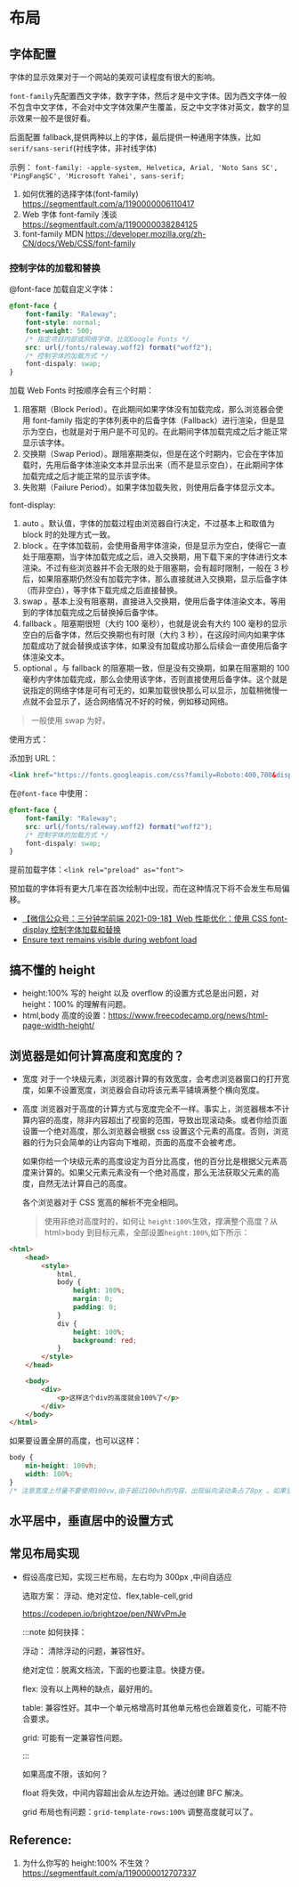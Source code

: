 # 布局

## 字体配置

字体的显示效果对于一个网站的美观可读程度有很大的影响。

`font-family`先配置西文字体，数字字体，然后才是中文字体。因为西文字体一般不包含中文字体，不会对中文字体效果产生覆盖，反之中文字体对英文，数字的显示效果一般不是很好看。

后面配置 fallback,提供两种以上的字体，最后提供一种通用字体族，比如 `serif/sans-serif`(衬线字体，非衬线字体)

示例：
`font-family: -apple-system, Helvetica, Arial, 'Noto Sans SC', 'PingFangSC', 'Microsoft Yahei', sans-serif;`

1. 如何优雅的选择字体(font-family) https://segmentfault.com/a/1190000006110417
2. Web 字体 font-family 浅谈 https://segmentfault.com/a/1190000038284125
3. font-family MDN https://developer.mozilla.org/zh-CN/docs/Web/CSS/font-family

### 控制字体的加载和替换

@font-face 加载自定义字体：

```css
@font-face {
	font-family: "Raleway";
	font-style: normal;
	font-weight: 500;
	/* 指定项目内部或网络字体，比如Google Fonts */
	src: url(/fonts/raleway.woff2) format("woff2");
	/* 控制字体的加载方式 */
	font-dispaly: swap;
}
```

加载 Web Fonts 时按顺序会有三个时期：

1. 阻塞期（Block Period）。在此期间如果字体没有加载完成，那么浏览器会使用 font-family 指定的字体列表中的后备字体（Fallback）进行渲染，但是显示为空白，也就是对于用户是不可见的。在此期间字体加载完成之后才能正常显示该字体。
2. 交换期（Swap Period）。跟阻塞期类似，但是在这个时期内，它会在字体加载时，先用后备字体渲染文本并显示出来（而不是显示空白），在此期间字体加载完成之后才能正常的显示该字体。
3. 失败期（Failure Period）。如果字体加载失败，则使用后备字体显示文本。

font-display:

1. auto 。默认值，字体的加载过程由浏览器自行决定，不过基本上和取值为 block 时的处理方式一致。
2. block 。在字体加载前，会使用备用字体渲染，但是显示为空白，使得它一直处于阻塞期，当字体加载完成之后，进入交换期，用下载下来的字体进行文本渲染。不过有些浏览器并不会无限的处于阻塞期，会有超时限制，一般在 3 秒后，如果阻塞期仍然没有加载完字体，那么直接就进入交换期，显示后备字体（而非空白），等字体下载完成之后直接替换。
3. swap 。基本上没有阻塞期，直接进入交换期，使用后备字体渲染文本，等用到的字体加载完成之后替换掉后备字体。
4. fallback 。阻塞期很短（大约 100 毫秒），也就是说会有大约 100 毫秒的显示空白的后备字体，然后交换期也有时限（大约 3 秒），在这段时间内如果字体加载成功了就会替换成该字体，如果没有加载成功那么后续会一直使用后备字体渲染文本。
5. optional 。与 fallback 的阻塞期一致，但是没有交换期，如果在阻塞期的 100 毫秒内字体加载完成，那么会使用该字体，否则直接使用后备字体。这个就是说指定的网络字体是可有可无的，如果加载很快那么可以显示，加载稍微慢一点就不会显示了，适合网络情况不好的时候，例如移动网络。

> 一般使用 swap 为好。

使用方式：

添加到 URL：

```html
<link href="https://fonts.googleapis.com/css?family=Roboto:400,700&display=swap" rel="stylesheet" />
```

在`@font-face` 中使用：

```css
@font-face {
	font-family: "Raleway";
	src: url(/fonts/raleway.woff2) format("woff2");
	/* 控制字体的加载方式 */
	font-dispaly: swap;
}
```

提前加载字体：`<link rel="preload" as="font">`

预加载的字体将有更大几率在首次绘制中出现，而在这种情况下将不会发生布局偏移。

- [【微信公众号：三分钟学前端 2021-09-18】Web 性能优化：使用 CSS font-display 控制字体加载和替换](https://mp.weixin.qq.com/s/ceFNHqKCkb-F21mnJx8VIQ)
- [Ensure text remains visible during webfont load](https://web.dev/font-display/)

## 搞不懂的 height

- height:100%
  写的 height 以及 overflow 的设置方式总是出问题，对 height：100% 的理解有问题。
- html,body 高度的设置：https://www.freecodecamp.org/news/html-page-width-height/

## 浏览器是如何计算高度和宽度的？

- 宽度
  对于一个块级元素，浏览器计算的有效宽度，会考虑浏览器窗口的打开宽度，如果不设置宽度，浏览器会自动将该元素平铺填满整个横向宽度。

- 高度
  浏览器对于高度的计算方式与宽度完全不一样。事实上，浏览器根本不计算内容的高度，除非内容超出了视窗的范围，导致出现滚动条。或者你给页面设置一个绝对高度，那么浏览器会根据 css 设置这个元素的高度。否则，浏览器的行为只会简单的让内容向下堆砌，页面的高度不会被考虑。

  如果你给一个块级元素的高度设定为百分比高度，他的百分比是根据父元素高度来计算的。如果父元素元素没有一个绝对高度，那么无法获取父元素的高度，自然无法计算自己的高度。

  各个浏览器对于 CSS 宽高的解析不完全相同。

  > 使用非绝对高度时的，如何让 `height:100%`生效，撑满整个高度？从 html>body 到目标元素，全部设置`height:100%`,如下所示：

```html
<html>
	<head>
		<style>
			html,
			body {
				height: 100%;
				margin: 0;
				padding: 0;
			}
			div {
				height: 100%;
				background: red;
			}
		</style>
	</head>

	<body>
		<div>
			<p>这样这个div的高度就会100%了</p>
		</div>
	</body>
</html>
```

如果要设置全屏的高度，也可以这样：

```css
body {
	min-height: 100vh;
	width: 100%;
}
/* 注意宽度上尽量不要使用100vw,由于超过100vh的内容，出现纵向滚动条占了8px 。如果里面的元素写了100vw ,会导致横向滚动条的出现。 */
```

## 水平居中，垂直居中的设置方式

## 常见布局实现

- 假设高度已知，实现三栏布局，左右均为 300px ,中间自适应

  选取方案： 浮动、绝对定位、flex,table-cell,grid

  https://codepen.io/brightzoe/pen/NWvPmJe

  :::note
  如何抉择：

  浮动： 清除浮动的问题，兼容性好。

  绝对定位：脱离文档流，下面的也要注意。快捷方便。

  flex: 没有以上两种的缺点，最好用的。

  table: 兼容性好。其中一个单元格增高时其他单元格也会跟着变化，可能不符合要求。

  grid: 可能有一定兼容性问题。

  :::

  如果高度不限，该如何？

  float 将失效，中间内容超出会从左边开始。通过创建 BFC 解决。

  grid 布局也有问题：`grid-template-rows:100%` 调整高度就可以了。



## Reference:

1. 为什么你写的 height:100% 不生效？ https://segmentfault.com/a/1190000012707337
